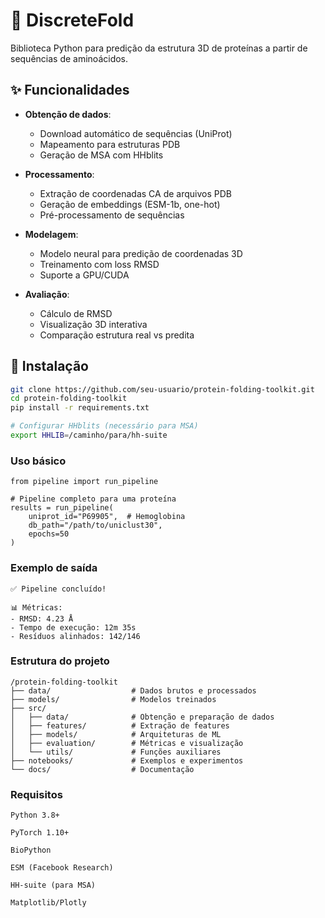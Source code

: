 # 🧬 DiscreteFold

Biblioteca Python para predição da estrutura 3D de proteínas a partir de sequências de aminoácidos.

## ✨ Funcionalidades

- **Obtenção de dados**:
  - Download automático de sequências (UniProt)
  - Mapeamento para estruturas PDB
  - Geração de MSA com HHblits

- **Processamento**:
  - Extração de coordenadas CA de arquivos PDB
  - Geração de embeddings (ESM-1b, one-hot)
  - Pré-processamento de sequências

- **Modelagem**:
  - Modelo neural para predição de coordenadas 3D
  - Treinamento com loss RMSD
  - Suporte a GPU/CUDA

- **Avaliação**:
  - Cálculo de RMSD
  - Visualização 3D interativa
  - Comparação estrutura real vs predita

## 🚀 Instalação

```bash
git clone https://github.com/seu-usuario/protein-folding-toolkit.git
cd protein-folding-toolkit
pip install -r requirements.txt

# Configurar HHblits (necessário para MSA)
export HHLIB=/caminho/para/hh-suite
```
### Uso básico
```
from pipeline import run_pipeline

# Pipeline completo para uma proteína
results = run_pipeline(
    uniprot_id="P69905",  # Hemoglobina
    db_path="/path/to/uniclust30",
    epochs=50
)
```
### Exemplo de saída
```
✅ Pipeline concluído!

📊 Métricas:
- RMSD: 4.23 Å
- Tempo de execução: 12m 35s
- Resíduos alinhados: 142/146
```
### Estrutura do projeto
```
/protein-folding-toolkit
├── data/                  # Dados brutos e processados
├── models/                # Modelos treinados
├── src/
│   ├── data/              # Obtenção e preparação de dados
│   ├── features/          # Extração de features
│   ├── models/            # Arquiteturas de ML
│   ├── evaluation/        # Métricas e visualização
│   └── utils/             # Funções auxiliares
├── notebooks/             # Exemplos e experimentos
└── docs/                  # Documentação
```
### Requisitos
```
Python 3.8+

PyTorch 1.10+

BioPython

ESM (Facebook Research)

HH-suite (para MSA)

Matplotlib/Plotly

